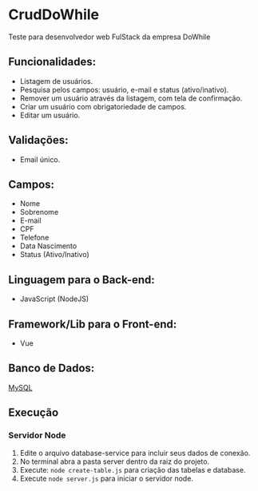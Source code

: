 # CrudDoWhile
Teste para desenvolvedor web FulStack da empresa DoWhile


## Funcionalidades:

* Listagem de usuários.
* Pesquisa pelos campos: usuário, e-mail e status (ativo/inativo).
* Remover um usuário através da listagem, com tela de confirmação.
* Criar um usuário com obrigatoriedade de campos.
* Editar um usuário.

## Validações:
* Email único.

## Campos:

* Nome
* Sobrenome
* E-mail
* CPF
* Telefone
* Data Nascimento
* Status (Ativo/Inativo)

## Linguagem para o Back-end:

* JavaScript (NodeJS)

## Framework/Lib para o Front-end:

* Vue

## Banco de Dados:

 [MySQL](https://dev.mysql.com/downloads/mysql/)

## Execução
### Servidor Node

1. Edite o arquivo database-service para incluir seus dados de conexão.
2. No terminal abra a pasta server dentro da raiz do projeto.
3. Execute: ``node create-table.js``  para criação das tabelas e database.
4. Execute ``node server.js`` para iniciar o servidor node.
